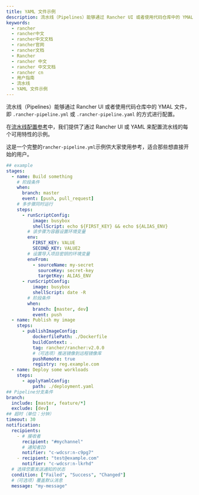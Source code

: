 ```yaml
---
title: YAML 文件示例
description: 流水线（Pipelines）能够通过 Rancher UI 或者使用代码仓库中的 YMAL 文件(即 `.rancher-pipeline.yml` 或 `.rancher-pipeline.yaml`)的方式进行配置。
keywords:
  - rancher
  - rancher中文
  - rancher中文文档
  - rancher官网
  - rancher文档
  - Rancher
  - rancher 中文
  - rancher 中文文档
  - rancher cn
  - 用户指南
  - 流水线
  - YAML 文件示例
---
```


流水线（Pipelines）能够通过 Rancher UI 或者使用代码仓库中的 YMAL 文件，即 `.rancher-pipeline.yml` 或 `.rancher-pipeline.yaml` 的方式进行配置。

在[流水线配置参考](/docs/rancher2/k8s-in-rancher/pipelines/config/_index)中，我们提供了通过 Rancher UI 或 YAML 来配置流水线的每个可用特性的示例。

这是一个完整的`rancher-pipeline.yml`示例供大家使用参考，适合那些想直接开始的用户。

```yaml
## example
stages:
  - name: Build something
    # 阶段条件
    when:
      branch: master
      event: [push, pull_request]
    # 多步骤同时运行
    steps:
      - runScriptConfig:
          image: busybox
          shellScript: echo ${FIRST_KEY} && echo ${ALIAS_ENV}
        # 该步骤为容器设置环境变量
        env:
          FIRST_KEY: VALUE
          SECOND_KEY: VALUE2
        # 设置导入项目密钥的环境变量
        envFrom:
          - sourceName: my-secret
            sourceKey: secret-key
            targetKey: ALIAS_ENV
      - runScriptConfig:
          image: busybox
          shellScript: date -R
        # 阶段条件
        when:
          branch: [master, dev]
          event: push
  - name: Publish my image
    steps:
      - publishImageConfig:
          dockerfilePath: ./Dockerfile
          buildContext: .
          tag: rancher/rancher:v2.0.0
          #（可选项）推送镜像到远程镜像库
          pushRemote: true
          registry: reg.example.com
  - name: Deploy some workloads
    steps:
      - applyYamlConfig:
          path: ./deployment.yaml
## Pipeline分支条件
branch:
  include: [master, feature/*]
  exclude: [dev]
## 超时（单位：分钟）
timeout: 30
notification:
  recipients:
    - # 接收者
      recipient: "#mychannel"
      # 通知者ID
      notifier: "c-wdcsr:n-c9pg7"
    - recipient: "test@example.com"
      notifier: "c-wdcsr:n-lkrhd"
  # 选择您要发送通知的状态
  condition: ["Failed", "Success", "Changed"]
  #（可选项）覆盖默认消息
  message: "my-message"
```

